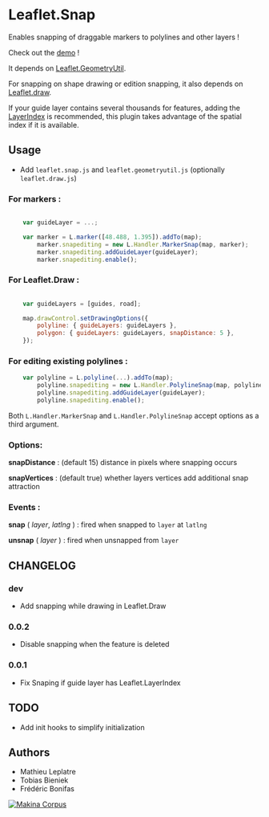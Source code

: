 Leaflet.Snap
============

Enables snapping of draggable markers to polylines and other layers !

Check out the [demo](http://makinacorpus.github.com/Leaflet.Snap/) !


It depends on [Leaflet.GeometryUtil](https://github.com/makinacorpus/Leaflet.GeometryUtil).

For snapping on shape drawing or edition snapping, it also depends on [Leaflet.draw](https://github.com/Leaflet/Leaflet.draw).

If your guide layer contains several thousands for features, adding the [LayerIndex](https://github.com/makinacorpus/Leaflet.LayerIndex) is recommended, this plugin takes advantage of the spatial index if it is available.

Usage
-----

* Add ``leaflet.snap.js`` and ``leaflet.geometryutil.js`` (optionally ``leaflet.draw.js``)

### For markers :

```javascript

    var guideLayer = ...;

    var marker = L.marker([48.488, 1.395]).addTo(map);
        marker.snapediting = new L.Handler.MarkerSnap(map, marker);
        marker.snapediting.addGuideLayer(guideLayer);
        marker.snapediting.enable();
```

### For Leaflet.Draw :

```javascript

    var guideLayers = [guides, road];

    map.drawControl.setDrawingOptions({
        polyline: { guideLayers: guideLayers },
        polygon: { guideLayers: guideLayers, snapDistance: 5 },
    });
```

### For editing existing polylines :

```javascript
    var polyline = L.polyline(...).addTo(map);
        polyline.snapediting = new L.Handler.PolylineSnap(map, polyline);
        polyline.snapediting.addGuideLayer(guideLayer);
        polyline.snapediting.enable();
```

Both ``L.Handler.MarkerSnap`` and ``L.Handler.PolylineSnap`` accept options as a third
argument.

### Options:

**snapDistance** : (default 15) distance in pixels where snapping occurs

**snapVertices** : (default true) whether layers vertices add additional snap attraction

### Events :

**snap** ( _layer_, _latlng_ ) : fired when snapped to ``layer`` at ``latlng``

**unsnap** ( _layer_ ) : fired when unsnapped from ``layer``


CHANGELOG
---------

### dev

* Add snapping while drawing in Leaflet.Draw

### 0.0.2

* Disable snapping when the feature is deleted

### 0.0.1

* Fix Snaping if guide layer has Leaflet.LayerIndex


TODO
----

* Add init hooks to simplify initialization

Authors
-------

* Mathieu Leplatre
* Tobias Bieniek
* Frédéric Bonifas

[![Makina Corpus](http://depot.makina-corpus.org/public/logo.gif)](http://makinacorpus.com)
